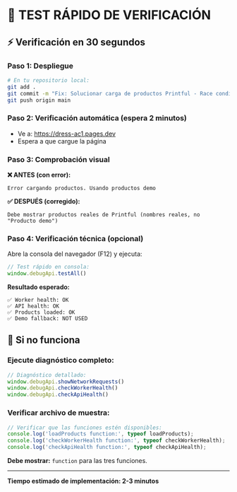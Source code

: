 # 🧪 TEST RÁPIDO DE VERIFICACIÓN

## ⚡ Verificación en 30 segundos

### Paso 1: Despliegue
```bash
# En tu repositorio local:
git add .
git commit -m "Fix: Solucionar carga de productos Printful - Race condition resuelto"
git push origin main
```

### Paso 2: Verificación automática (espera 2 minutos)
- Ve a: https://dress-ac1.pages.dev
- Espera a que cargue la página

### Paso 3: Comprobación visual
**❌ ANTES (con error):**
```
Error cargando productos. Usando productos demo
```

**✅ DESPUÉS (corregido):**
```
Debe mostrar productos reales de Printful (nombres reales, no "Producto demo")
```

### Paso 4: Verificación técnica (opcional)
Abre la consola del navegador (F12) y ejecuta:

```javascript
// Test rápido en consola:
window.debugApi.testAll()
```

**Resultado esperado:**
```
✅ Worker health: OK
✅ API health: OK  
✅ Products loaded: OK
✅ Demo fallback: NOT USED
```

## 🚨 Si no funciona

### Ejecute diagnóstico completo:
```javascript
// Diagnóstico detallado:
window.debugApi.showNetworkRequests()
window.debugApi.checkWorkerHealth()
window.debugApi.checkApiHealth()
```

### Verificar archivo de muestra:
```javascript
// Verificar que las funciones estén disponibles:
console.log('loadProducts function:', typeof loadProducts);
console.log('checkWorkerHealth function:', typeof checkWorkerHealth);
console.log('checkApiHealth function:', typeof checkApiHealth);
```

**Debe mostrar:** `function` para las tres funciones.

---
**Tiempo estimado de implementación: 2-3 minutos**